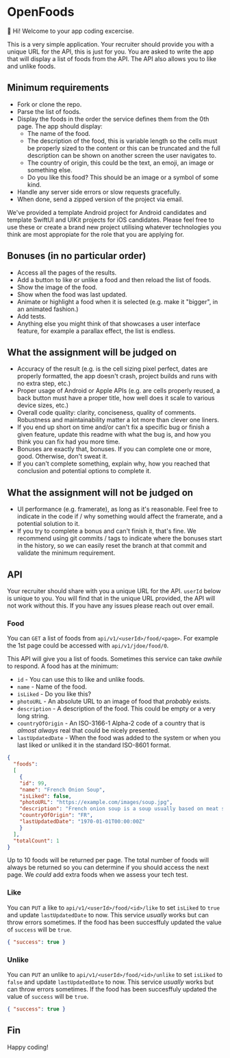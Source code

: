 # OpenFoods

👋 Hi! Welcome to your app coding excercise.

This is a very simple application. Your recruiter should provide you with a unique URL for the API, this is just for you. You are asked to write the app that will display a list of foods from the API. The API also allows you to like and unlike foods.

## Minimum requirements

- Fork or clone the repo.
- Parse the list of foods.
- Display the foods in the order the service defines them from the 0th page. The app should display:
  - The name of the food.
  - The description of the food, this is variable length so the cells must be properly sized to the content or this can be truncated and the full description can be shown on another screen the user navigates to.
  - The country of origin, this could be the text, an emoji, an image or something else.
  - Do you like this food? This should be an image or a symbol of some kind.
- Handle any server side errors or slow requests gracefully.
- When done, send a zipped version of the project via email.

We've provided a template Android project for Android candidates and template SwiftUI and UIKit projects for iOS candidates.  Please feel free to use these or create a brand new project utilising whatever technologies you think are most appropiate for the role that you are applying for.  

## Bonuses (in no particular order)

- Access all the pages of the results.
- Add a button to like or unlike a food and then reload the list of foods.
- Show the image of the food.
- Show when the food was last updated.
- Animate or highlight a food when it is selected (e.g. make it "bigger", in an animated fashion.)
- Add tests.
- Anything else you might think of that showcases a user interface feature, for example a parallax effect, the list is endless.

## What the assignment will be judged on

- Accuracy of the result (e.g. is the cell sizing pixel perfect, dates are properly formatted, the app doesn't crash, project builds and runs with no extra step, etc.)
- Proper usage of Android or Apple APIs (e.g. are cells properly reused, a back button must have a proper title, how well does it scale to various device sizes, etc.)
- Overall code quality: clarity, conciseness, quality of comments. Robustness and maintainability matter a lot more than clever one liners.
- If you end up short on time and/or can't fix a specific bug or finish a given feature, update this readme with what the bug is, and how you think you can fix had you more time.
- Bonuses are exactly that, bonuses. If you can complete one or more, good. Otherwise, don't sweat it.
- If you can't complete something, explain why, how you reached that conclusion and potential options to complete it.

## What the assignment will not be judged on

- UI performance (e.g. framerate), as long as it's reasonable. Feel free to indicate in the code if / why something would affect the framerate, and a potential solution to it.
- If you try to complete a bonus and can't finish it, that's fine. We recommend using git commits / tags to indicate where the bonuses start in the history, so we can easily reset the branch at that commit and validate the minimum requirement.

## API

Your recruiter should share with you a unique URL for the API. `userId` below is unique to you. You will find that in the unique URL provided, the API will not work without this. If you have any issues please reach out over email.

### Food

You can `GET` a list of foods from `api/v1/<userId>/food/<page>`. For example the 1st page could be accessed with `api/v1/jdoe/food/0`.

This API will give you a list of foods. Sometimes this service can take _awhile_ to respond. A food has at the minimum:

- `id` - You can use this to like and unlike foods.
- `name` - Name of the food.
- `isLiked` - Do you like this?
- `photoURL` - An absolute URL to an image of food that _probably_ exists.
- `description` - A description of the food. This could be empty or a very long string.
- `countryOfOrigin` - An ISO-3166-1 Alpha-2 code of a country that is _almost always_ real that could be nicely presented.
- `lastUpdatedDate` - When the food was added to the system or when you last liked or unliked it in the standard ISO-8601 format.

```json
{
  "foods":
  [
    {
    "id": 99,
    "name": "French Onion Soup",
    "isLiked": false,
    "photoURL": "https://example.com/images/soup.jpg",
    "description": "French onion soup is a soup usually based on meat stock and onions, and often served gratinéed with croutons or a larger piece of bread covered with cheese floating on top. Ancient in origin, the dish underwent a resurgence of popularity in the 1960s in the United States due to a greater interest in French cuisine. French onion soup may be served as a meal in itself or as an entrée.",
    "countryOfOrigin": "FR",
    "lastUpdatedDate": "1970-01-01T00:00:00Z"
    }
  ],
  "totalCount": 1
}
```

Up to 10 foods will be returned per page.  The total number of foods will always be returned so you can determine if you should access the next page. We _could_ add extra foods when we assess your tech test.

### Like

You can `PUT` a like to `api/v1/<userId>/food/<id>/like` to set `isLiked` to `true` and update `lastUpdatedDate` to now. This service _usually_ works but can throw errors sometimes. If the food has been succesffuly updated the value of `success` will be `true`.

```json
{ "success": true }
```

### Unlike

You can `PUT` an unlike to `api/v1/<userId>/food/<id>/unlike` to set `isLiked` to `false` and update `lastUpdatedDate` to now. This service _usually_ works but can throw errors sometimes. If the food has been succesffuly updated the value of `success` will be `true`.

```json
{ "success": true }
```

## Fin

Happy coding!
